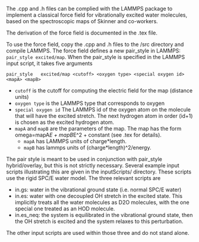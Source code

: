 The .cpp and .h files can be complied with the LAMMPS package to implement a classical force field for vibrationally excited water molecules, based on the spectroscopic maps of Skinner and co-workers.

The derivation of the force field is documented in the .tex file. 

To use the force field, copy the .cpp and .h files to the <lammps>/src directory and compile LAMMPS.
The force field defines a new pair_style in LAMMPS: ```pair_style excited/map```.
When the pair_style is specified in the LAMMPS input script, it takes five arguments

```pair_style 	excited/map <cutoff> <oxygen type> <special oxygen id> <mapA> <mapB>```

- ```cutoff``` is the cutoff for computing the electric field for the map (distance units)
- ```oxygen type``` is the LAMMPS type that corresponds to oxygen
- ```special oxygen id``` The LAMMPS id of the oxygen atom on the molecule that will have the excited stretch. The next hydrogen atom in order (id+1) is chosen as the excited hydrogen atom. 
- ```mapA``` and ```mapB``` are the parameters of the map. The map has the form omega=mapA*E + mapB*E^2 + constant (see .tex for details).
     - ```mapA``` has LAMMPS units of charge*length. 
     - ```mapB``` has lammps units of (charge*length)^2/energy.
  
The pair style is meant to be used in conjunction with pair_style hybrid/overlay, but this is not strictly necessary.
Several example input scripts illustrating this are given in the inputScripts/ directory. These scripts use the rigid SPC/E water model. The three relevant scripts are
- in.gs: water in the vibrational ground state (i.e. normal SPC/E water)
- in.es: water with one decoupled OH stretch in the excited state. This implicitly treats all the water molecules as D2O molecules, with the one special one treated as an HOD molecule.
- in.es_neq: the system is equilibrated in the vibrational ground state, then the OH stretch is excited and the system relaxes to this perturbation.

The other input scripts are used within those three and do not stand alone.
